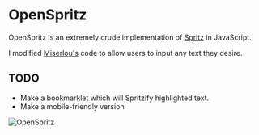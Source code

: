 # OpenSpritz

OpenSpritz is an extremely crude implementation of [Spritz](http://www.spritzinc.com/) in JavaScript.

I modified [Miserlou's](http://github.com/miserlou) code to allow users to input any text they desire. 

## TODO
* Make a bookmarklet which will Spritzify highlighted text.
* Make a mobile-friendly version

![OpenSpritz](http://i.imgur.com/LOtmyf9.gif)
